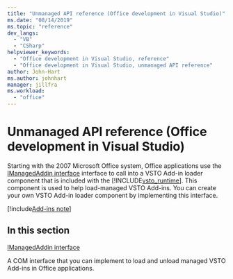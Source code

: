 ```yaml
---
title: "Unmanaged API reference (Office development in Visual Studio)"
ms.date: "08/14/2019"
ms.topic: "reference"
dev_langs:
  - "VB"
  - "CSharp"
helpviewer_keywords:
  - "Office development in Visual Studio, reference"
  - "Office development in Visual Studio, unmanaged API reference"
author: John-Hart
ms.author: johnhart
manager: jillfra
ms.workload:
  - "office"
---
```

# Unmanaged API reference (Office development in Visual Studio)

Starting with the 2007 Microsoft Office system, Office applications use the [IManagedAddin interface](../vsto/imanagedaddin-interface.md) interface to call into a VSTO Add-in loader component that is included with the [!INCLUDE[vsto_runtime](../vsto/includes/vsto-runtime-md.md)]. This component is used to help load-managed VSTO Add-ins. You can create your own VSTO Add-in loader component by implementing this interface.

[!include[Add-ins note](includes/addinsnote.md)]

## In this section

[IManagedAddin interface](../vsto/imanagedaddin-interface.md)

A COM interface that you can implement to load and unload managed VSTO Add-ins in Office applications.
